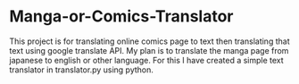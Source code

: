 # Manga-or-Comics-Translator
This project is for translating online comics page to text then translating that text using google translate API. 
My plan is to translate the manga page from japanese to english or other language.
For this I have created a simple text translator in translator.py using python.
